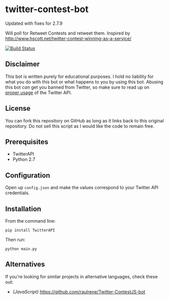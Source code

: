 # twitter-contest-bot

Updated with fixes for 2.7.9


Will poll for Retweet Contests and retweet them. Inspired by http://www.hscott.net/twitter-contest-winning-as-a-service/

[![Build Status](https://travis-ci.org/kurozael/twitter-contest-bot.svg?branch=master)](https://travis-ci.org/kurozael/twitter-contest-bot)

Disclaimer
------------

This bot is written purely for educational purposes. I hold no liability for what you do with this bot or what happens to you by using this bot. Abusing this bot *can* get you banned from Twitter, so make sure to read up on [proper usage](https://support.twitter.com/articles/76915-automation-rules-and-best-practices) of the Twitter API.

License
------------

You can fork this repository on GitHub as long as it links back to this original repository. Do not sell this script as I would like the code to remain free.

Prerequisites
------------

  * TwitterAPI
  * Python 2.7
  
Configuration
------------

Open up `config.json` and make the values correspond to your Twitter API credentials.

Installation
------------
From the command line:

	pip install TwitterAPI
	
Then run:

	python main.py

Alternatives
-------------

If you're looking for similar projects in alternative languages, check these out:

* *(JavaScript)* https://github.com/raulrene/Twitter-ContestJS-bot
